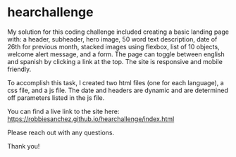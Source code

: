 # hearchallenge

My solution for this coding challenge included creating a basic landing page with: a header, subheader, hero image, 50 word text description, date of 26th for previous month, stacked images using flexbox, list of 10 objects, welcome alert message, and a form. The page can toggle between english and spanish by clicking a link at the top. The site is responsive and mobile friendly.

To accomplish this task, I created two html files (one for each language), a css file, and a js file. The date and headers are dynamic and are determined off parameters listed in the js file.

You can find a live link to the site here: https://robbiesanchez.github.io/hearchallenge/index.html

Please reach out with any questions.

Thank you!

